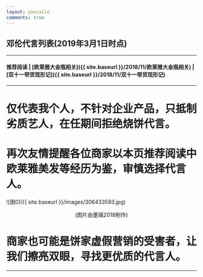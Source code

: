 ```yaml
---
layout: youcailo
comments: true
---
```


## 邓伦代言列表(2019年3月1日时点)

---
#### 推荐阅读 | [欧莱雅大金瓶相关]({{ site.baseurl }}/2018/11/欧莱雅大金瓶相关) | [双十一带货现形记]({{ site.baseurl }}/2018/11/双十一带货现形记)
---

# 仅代表我个人，不针对企业产品，只抵制劣质艺人，在任期间拒绝烧饼代言。
# 再次友情提醒各位商家以本页推荐阅读中欧莱雅美发等经历为鉴，审慎选择代言人。

![图0]({{ site.baseurl }}/images/306433593.jpg)
<center>(图片由墨璃2018制作)</center>

# 商家也可能是饼家虚假营销的受害者，让我们擦亮双眼，寻找更优质的代言人。

---
